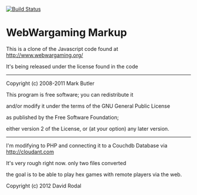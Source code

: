 [![Build Status](https://travis-ci.org/daverodal/wargaming.svg?branch=master)](https://travis-ci.org/daverodal/wargaming)

WebWargaming Markup
===================

This is a clone of the Javascript code found at
http://www.webwargaming.org/

It's being released under the license found in the code

-------------------------------------------------------------------------------

 Copyright (c) 2008-2011 Mark Butler

 This program is free software; you can redistribute it

 and/or modify it under the terms of the GNU General Public License

 as published by the Free Software Foundation;

 either version 2 of the License, or (at your option) any later version.

------------------------------------------------------------------------------

I'm modifying to PHP and connecting it to a Couchdb Database via http://cloudant.com

It's very rough right now. only two files converted

the goal is to be able to play hex games with remote players via the web.

Copyright (c) 2012 David Rodal
